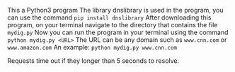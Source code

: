 This a Python3 program
The library dnslibrary is used in the program, you can use the command `pip install dnslibrary`
After downloading this program, on your terminal navigate to the directory that contains the file `mydig.py`
Now you can run the program in your terminal using the command `python mydig.py <URL>`
The URL can be any domain such as `www.cnn.com` or `www.amazon.com`
An example:
    `python mydig.py www.cnn.com`

Requests time out if they longer than 5 seconds to resolve.
